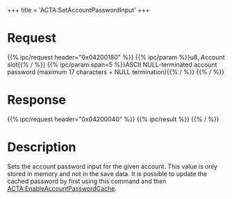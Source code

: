 +++
title = 'ACTA:SetAccountPasswordInput'
+++

# Request

{{% ipc/request header="0x04200180" %}}
{{% ipc/param %}}u8, Account slot{{% / %}}
{{% ipc/param span=5 %}}ASCII NULL-terminated account password (maximum 17 characters + NULL termination){{% / %}}
{{% / %}}

# Response

{{% ipc/request header="0x04200040" %}}
{{% ipc/result %}}
{{% / %}}

# Description

Sets the account password input for the given account. This value is only stored in memory and not in the save data. It is possible to update the cached password by first using this command and then [ACTA:EnableAccountPasswordCache](ACTA:EnableAccountPasswordCache "wikilink").
